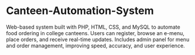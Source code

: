 # Canteen-Automation-System
Web-based system built with PHP, HTML, CSS, and MySQL to automate food ordering in college canteens. Users can register, browse an e-menu, place orders, and receive real-time updates. Includes admin panel for menu and order management, improving speed, accuracy, and user experience.
